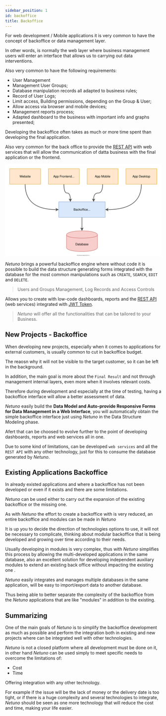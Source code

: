 ```yaml
---
sidebar_position: 1
id: backoffice
title: Backoffice
---
```


For web development / Mobile applications it is very common to have the concept of backoffice or data management layer.

In other words, is normally the web layer where business management users will enter an interface that allows us to carrying out data interventions.

Also very common to have the following requirements:

- User Management
- Management User Groups;
- Database manipulation records all adapted to business rules;
- Record of User Logs;
- Limit access, Building permissions, depending on the Group & User;
- Allow access via browser and mobile devices;
- Management reports process;
- Adapted dashboard to the business with important info and graphs presented;

Developing the backoffice often takes as much or more time spent than developing the final application.

Also very common for the back office to provide the [REST API](/docs/academy/server/services/openapi) with web services that will allow the communication of datta business with the final application or the frontend.

![Backoffice.](/docs/assets/business/business-backoffice.svg "Backoffice.")

_Netuno_ brings a powerful backoffice engine where without code it is possible to build the data structure generating forms integrated with the database for the most common manipulations such as `CREATE`, `SEARCH`, `EDIT` and `DELETE`.

> Users and Groups Management, Log Records and Access Controls

Allows you to create with low-code dashboards, reports and the [REST API](/docs/academy/server/services/openapi) (web services) integrated with [JWT Token](/docs/academy/server/services/jwt).

> _Netuno_ will offer all the functionalities that can be tailored to your Business.

## New Projects - Backoffice

When developing new projects, especially when it comes to applications for external customers, is usually common to cut in backoffice budget.

The reaosn why it will not be visible to the target customer, so it can be left in the background.

In addition, the main goal is more about the `Final Result` and not through management internal layers, even more when it involves relevant costs.

Therefore during development and especially at the time of testing, having a backoffice interface will allow a better assessment of data.

_Netuno_ easily build the **Data Model and Auto-provide Responsive Forms for Data Management in a Web Interface**, you will automatically obtain the simple backoffice interface just using _Netuno_ in the Data Structure Modeling phase.

Afert that can be choosed to evolve further to the point of developing dashboards, reports and web services all in one.

Due to some kind of limitations, can be developed `web services` and all the `REST API` with any other technology, just for this to consume the database generated by _Netuno_.

## Existing Applications Backoffice

In already existed applications and where a backoffice has not been developed or even if it exists and there are some limitations.

_Netuno_ can be used either to carry out the expansion of the existing backoffice or the missing one.

As with _Netuno_ the effort to create a backoffice with is very reduced, an entire backoffice and modules can be made in _Netuno_

It is up you to decide the direction of technologies options to use, it will not be necessary to complicate, thinking about modular backoffice that is being developed and growing over time according to their needs.

Usually developing in modules is very complex, thus with _Netuno_ simplifies this process by allowing the multi-developed applications in the same database, also an excellent solution for developing independent auxiliary modules to extend an existing back office without impacting the existing one .

_Netuno_ easily integrates and manages multiple databases in the same application, will be easy to import/export data to another database.

Thus being able to better separate the complexity of the backoffice from the _Netuno_ applications that are like "modules" in addition to the existing.

## Summarizing

One of the main goals of _Netuno_ is to simplify the backoffice development as much as possible and perform the integration both in existing and new projects where can be integrated well with other technologies.

_Netuno_ is not a closed platform where all development must be done on it, in other hand _Netuno_ can be used simply to meet specific needs to overcome the limitations of:

- Cost
- Time

Offering integration with any other technology.

For example if the issue will be the lack of money or the delivery date is too tight, or if there is a huge complexity and several technologies to integrate, _Netuno_ should be seen as one more technology that will reduce the cost and time, making your life easier.
